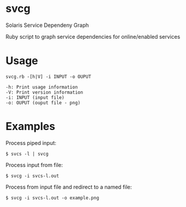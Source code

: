 svcg
====

Solaris Service Dependeny Graph

Ruby script to graph service dependencies for online/enabled services

Usage
=====

	svcg.rb -[h|V] -i INPUT -o OUPUT

	-h: Print usage information
	-V: Print version information
	-i: INPUT (input file)
	-o: OUPUT (ouput file - png)

Examples
========

Process piped input:

	$ svcs -l | svcg

Process input from file:

	$ svcg -i svcs-l.out

Process from input file and redirect to a named file:

	$ svcg -i svcs-l.out -o example.png

